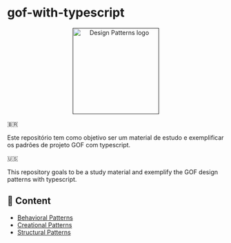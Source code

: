 # gof-with-typescript

<p align="center">
  <a href="" rel="noopener">
    <img width=200px height=200px src="https://bgasparotto.com/wp-content/uploads/2016/11/design-patterns-logo-2.png" alt="Design Patterns logo">
  </a>
</p>

🇧🇷

Este repositório tem como objetivo ser um material de estudo e exemplificar os padrões de projeto GOF com typescript.

🇺🇸

This repository goals to be a study material and exemplify the GOF design patterns with typescript.


## 📝 Content

- [Behavioral Patterns](https://github.com/tiago154/gof-with-typescript/blob/master/src/behavioral-patterns/README.md)
- [Creational Patterns](https://github.com/tiago154/gof-with-typescript/blob/master/src/behavioral-patterns/README.md)
- [Structural Patterns](https://github.com/tiago154/gof-with-typescript/blob/master/src/behavioral-patterns/README.md)




